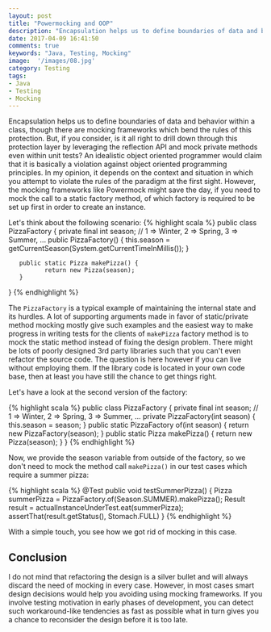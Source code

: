 ```yaml
---
layout: post
title: "Powermocking and OOP"
description: "Encapsulation helps us to define boundaries of data and behavior within a class, though there are mocking frameworks which bend the rules of this protection."
date: 2017-04-09 16:41:50
comments: true
keywords: "Java, Testing, Mocking"
image:  '/images/08.jpg'
category: Testing
tags:
- Java
- Testing
- Mocking
---
```


Encapsulation helps us to define boundaries of data and behavior within a class, though there are mocking frameworks which bend the rules of this protection. But, if you consider, is it all right to drill down through this protection layer by leveraging the reflection API and mock private methods even within unit tests? An idealistic object oriented programmer would claim that it is basically a violation against object oriented programming principles. In my opinion, it depends on the context and situation in which you attempt to violate the rules of the paradigm at the first sight. However, the mocking frameworks like Powermock might save the day, if you need to mock the call to a static factory method, of which factory is required to be set up first in order to create an instance.  

Let's think about the following scenario:
{% highlight scala %}
public class PizzaFactory {
       private final int season; // 1 => Winter, 2 => Spring, 3 => Summer, ...
       public PizzaFactory() {
       	      this.season = getCurrentSeason(System.getCurrentTimeInMillis());
       }

       public static Pizza makePizza() {
       	      return new Pizza(season);
       }
}
{% endhighlight %}

The `PizzaFactory` is a typical example of maintaining the internal state and its hurdles. A lot of supporting arguments made in favor of static/private method mocking mostly give such examples and the easiest way to make progress in writing tests for the clients of `makePizza` factory method is to mock the static method instead of fixing the design problem. There might be lots of poorly designed 3rd party libraries such that you can't even refactor the source code. The question is here however if you can live without employing them. If the library code is located in your own code base, then at least you have still the chance to get things right.

Let's have a look at the second version of the factory:

{% highlight scala %}
public class PizzaFactory {
       private final int season; // 1 => Winter, 2 => Spring, 3 => Summer, ...
       private PizzaFactory(int season) {
    	      this.season = season;
       }
       public static PizzaFactory of(int season) {
       	      return new PizzaFactory(season);
       }
       public static Pizza makePizza() {
	      return new Pizza(season);
       }
}
{% endhighlight %}

Now, we provide the season variable from outside of the factory, so we don't need to mock the method call `makePizza()` in our test cases which require a summer pizza:

{% highlight scala %}
@Test
public void testSummerPizza() {
       Pizza summerPizza = PizzaFactory.of(Season.SUMMER).makePizza();
       Result result = actualInstanceUnderTest.eat(summerPizza);
       assertThat(result.getStatus(), Stomach.FULL)
}
{% endhighlight %}

With a simple touch, you see how we got rid of mocking in this case.

## Conclusion

I do not mind that refactoring the design is a silver bullet and will always discard the need of mocking in every case. However, in most cases smart design decisions would help you avoiding using mocking frameworks. If you involve testing motivation in early phases of development, you can detect such workaround-like tendencies as fast as possible what in turn gives you a chance to reconsider the design before it is too late.
